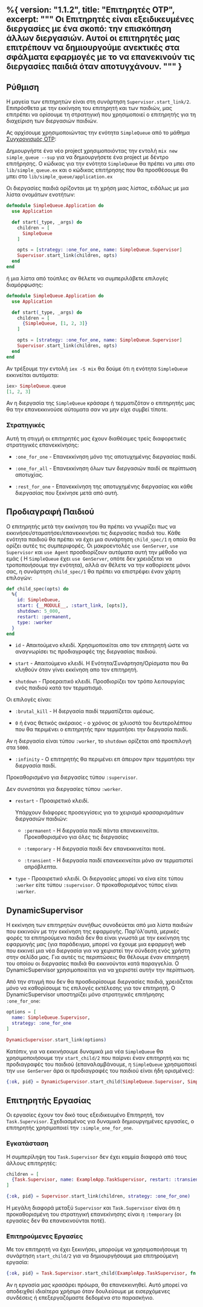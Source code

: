 %{
  version: "1.1.2",
  title: "Επιτηρητές OTP",
  excerpt: """
  Οι Επιτηρητές είναι εξειδικευμένες διεργασίες με ένα σκοπό: την επισκόπηση άλλων διεργασιών.
  Αυτοί οι επιτηρητές μας επιτρέπουν να δημιουργούμε ανεκτικές στα σφάλματα εφαρμογές με το να επανεκινούν τις διεργασίες παιδιά όταν αποτυγχάνουν.
  """
}
---

## Ρύθμιση

Η μαγεία των επιτηρητών είναι στη συνάρτηση `Supervisor.start_link/2`.
Επιπρόσθετα με την εκκίνηση του επιτηρητή και των παιδιών, μας επιτρέπει να ορίσουμε τη στρατηγική που χρησιμοποιεί ο επιτηρητής για τη διαχείριση των διεργασιών παιδιών.

Ας αρχίσουμε χρησιμοποιώντας την ενότητα `SimpleQueue` από το μάθημα [Συγχρονισμός OTP](/el/lessons/advanced/otp_concurrency):

Δημιουργήστε ένα νέο project χρησιμοποιόντας την εντολή `mix new simple_queue --sup` για να δημιουργήσετε ένα project με δέντρο επιτήρησης.
Ο κώδικας για την ενότητα `SimpleQueue` θα πρέπει να μπει στο `lib/simple_queue.ex` και ο κώδικας επιτήρησης που θα προσθέσουμε θα μπει στο `lib/simple_queue/application.ex`

Οι διεργασίες παιδιά ορίζονται με τη χρήση μιας λίστας, ειδάλως με μια λίστα ονομάτων ενοτήτων:

```elixir
defmodule SimpleQueue.Application do
  use Application

  def start(_type, _args) do
    children = [
      SimpleQueue
    ]

    opts = [strategy: :one_for_one, name: SimpleQueue.Supervisor]
    Supervisor.start_link(children, opts)
  end
end
```

ή μια λίστα από τούπλες αν θέλετε να συμπεριλάβετε επιλογές διαμόρφωσης:

```elixir
defmodule SimpleQueue.Application do
  use Application

  def start(_type, _args) do
    children = [
      {SimpleQueue, [1, 2, 3]}
    ]

    opts = [strategy: :one_for_one, name: SimpleQueue.Supervisor]
    Supervisor.start_link(children, opts)
  end
end
```

Αν τρέξουμε την εντολή `iex -S mix` θα δούμε ότι η ενότητα `SimpleQueue` εκκινείται αυτόματα:

```elixir
iex> SimpleQueue.queue
[1, 2, 3]
```

Αν η διεργασία της `SimpleQueue` κράσαρε ή τερματιζόταν ο επιτηρητής μας θα την επανεκκινούσε αύτοματα σαν να μην είχε συμβεί τίποτε.

### Στρατηγικές

Αυτή τη στιγμή οι επιτηρητές μας έχουν διαθέσιμες τρείς διαφορετικές στρατηγικές επανεκκίνησης:

+ `:one_for_one` - Επανεκκίνηση μόνο της αποτυχημένης διεργασίας παιδί.

+ `:one_for_all` - Επανεκκίνηση όλων των διεργασιών παιδί σε περίπτωση αποτυχίας.

+ `:rest_for_one` - Επανεκκίνηση της αποτυχημένης διεργασίας και κάθε διεργασίας που ξεκίνησε μετά από αυτή.

## Προδιαγραφή Παιδιού

Ο επιτηρητής μετά την εκκίνηση του θα πρέπει να γνωρίζει πως να εκκινήσει/σταματήσει/επανεκκινήσει τις διεργασίες παιδιά του.
Κάθε ενότητα παιδιού θα πρέπει να έχει μια συνάρτηση `child_spec/1` η οποία θα ορίζει αυτές τις συμπεριφορές.
Οι μακροεντολές `use GenServer`, `use Supervisor` και `use Agent` προσδιορίζουν αυτόματα αυτή την μέθοδο για εμάς ( Η `SimpleQueue` έχει `use GenServer`, οπότε δεν χρειάζεται να τροποποιήσουμε την ενότητα), αλλά αν θέλετε να την καθορίσετε μόνοι σας, η συνάρτηση `child_spec/1` θα πρέπει να επιστρέφει έναν χάρτη επιλογών:

```elixir
def child_spec(opts) do
  %{
    id: SimpleQueue,
    start: {__MODULE__, :start_link, [opts]},
    shutdown: 5_000,
    restart: :permanent,
    type: :worker
  }
end
```

+ `id` - Απαιτούμενο κλειδί.
  Χρησιμοποιείται απο τον επιτηρητή ώστε να αναγνωρίσει τις προδιαγραφές της διεργασίας παιδιού.

+ `start` - Απαιτούμενο κλειδί.
  Η Ενότητα/Συνάρτηση/Ορίσματα που θα κληθούν όταν γίνει εκκίνηση απο τον επιτηρητή.

+ `shutdown` - Προεραιτικό κλειδί.
  Προσδιορίζει τον τρόπο λειτουργίας ενός παιδιού κατά τον τερματισμό.

Οι επιλογές είναι:

  + `:brutal_kill` - Η διεργασία παιδί τερματίζεται αμέσως.

  + `0` ή ένας θετικός ακέραιος - ο χρόνος σε χιλιοστά του δευτερολέπτου που θα περιμένει ο επιτηρητής πριν τερματήσει την διεργασία παιδί.
 
Αν η διεργασία είναι τύπου `:worker`, το `shutdown` ορίζεται από προεπιλογή στα `5000`.

  + `:infinity` - Ο επιτηρητής θα περιμένει επ άπειρον πριν τερματήσει την διεργασία παιδί.
  
  Προκαθορισμένο για διεργασίες τύπου `:supervisor`.
  
  Δεν συνιστάται για διεργασίες τύπου `:worker`.

+ `restart` - Προαιρετικό κλειδί.

  Υπάρχουν διάφορες προσεγγίσεις για το χειρισμό κρασαρισμάτων διεργασιών παιδιών:

  + `:permanent` - Η διεργασία παιδί πάντα επανεκκινείται.
    Προκαθορισμένο για όλες τις διεργασίες

  + `:temporary` - Η διεργασία παιδί δεν επανεκκινείται ποτέ.

  + `:transient` - Η διεργασία παιδί επανεκκινείται μόνο αν τερματιστεί απρόβλεπτα.

+ `type` - Προαιρετικό κλειδί.
  Οι διεργασίες μπορεί να είνα είτε τύπου `:worker` είτε τύπου `:supervisor`.
  Ο προκαθορισμένος τύπος είναι `:worker`.

## DynamicSupervisor

Η εκκίνηση των επιτηρητών συνήθως συνοδεύεται από μια λίστα παιδιών που εκκινούν με την εκκίνηση της εφαρμογής.
Παρ'όλ'αυτά, μερικές φορές τα επιτηρούμενα παιδιά δεν θα είναι γνωστά με την εκκίνηση της εφαρμογής μας (για παράδειγμα, μπορεί να έχουμε μια εφαρμογή web που εκκινεί μια νέα διεργασία για να χειριστεί την σύνδεση ενός χρήστη στην σελίδα μας.
Για αυτές τις περιπτώσεις θα θέλουμε έναν επιτηρητή του οποίου οι διεργασίες παιδιά θα εκκινούνται κατά παραγγελία.
Ο DynamicSupervisor χρησιμοποιείται για να χειριστεί αυτήν την περίπτωση.

Από την στιγμή που δεν θα προσδιορίσουμε διεργασίες παιδιά, χρειάζεται μόνο να καθορίσουμε τις επιλογές εκτέλεσης για τον επιτηρητή.
Ο DynamicSupervisor υποστηρίζει μόνο στρατηγικές επιτήρησης `:one_for_one`:

```elixir
options = [
  name: SimpleQueue.Supervisor,
  strategy: :one_for_one
]

DynamicSupervisor.start_link(options)
```

Κατόπιν, για να εκκινήσουμε δυναμικά μια νέα `SimpleQueue` θα χρησιμοποιήσουμε την `start_child/2` που παίρνει έναν επιτηρητή και τις προδιαγραφές του παιδιού (επαναλαμβάνουμε, η `SimpleQueue` χρησιμοποιεί την `use GenServer` άρα οι προδιαγραφές του παιδιού είναι ήδη ορισμένες):

```elixir
{:ok, pid} = DynamicSupervisor.start_child(SimpleQueue.Supervisor, SimpleQueue)
```

## Επιτηρητής Εργασίας

Οι εργασίες έχουν τον δικό τους εξειδικευμένο Επιτηρητή, τον `Task.Supervisor`.
Σχεδιασμένος για δυναμικά δημιουργημένες εργασίες, ο επιτηρητής χρησιμοποιεί την `:simple_one_for_one`.

### Εγκατάσταση

Η συμπερίληψη του `Task.Supervisor` δεν έχει καμμία διαφορά από τους άλλους επιτηρητές:

```elixir
children = [
  {Task.Supervisor, name: ExampleApp.TaskSupervisor, restart: :transient}
]

{:ok, pid} = Supervisor.start_link(children, strategy: :one_for_one)
```

Η μεγάλη διαφορά μεταξύ `Supervisor` και `Task.Supervisor` είναι ότι η προκαθορισμένη του στρατηγική επανεκίνησης είναι η `:temporary` (οι εργασίες δεν θα επανεκινούνται ποτέ).

### Επιτηρούμενες Εργασίες

Με τον επιτηρητή να έχει ξεκινήσει, μπορούμε να χρησιμοποιήσουμε τη συνάρτηση `start_child/2` για να δημιουργήσουμε μια επιτηρούμενη εργασία:

```elixir
{:ok, pid} = Task.Supervisor.start_child(ExampleApp.TaskSupervisor, fn -> background_work end)
```

Αν η εργασία μας κρασάρει πρόωρα, θα επανεκκινηθεί.
Αυτό μπορεί να αποδειχθεί ιδιαίτερα χρήσιμο όταν δουλεύουμε με εισερχόμενες συνδέσεις ή επεξεργαζόμαστε δεδομένα στο παρασκήνιο.

